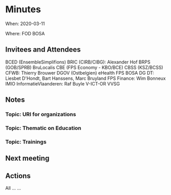 # Minutes
When: 2020-03-11

Where: FOD BOSA

## Invitees and Attendees
 BCED (EnsembleSimplifions)
 BRIC (CIRB/CIBG):                    Alexander Hof
 BRPS (GOB/SPRB)
 BruLocalis
 CBE (FPS Economy - KBO/BCE)
 CBSS (KSZ/BCSS)
 CFWB: Thierry Brouwer
 DGOV (Ostbelgien)
 eHealth
 FPS BOSA DG DT:                      Liesbet D'Hondt, Bart Hanssens, Marc Bruyland
 FPS Finance:                         Wim Bonneux
 IMIO
 InformatieVlaanderen:                Raf Buyle
 V-ICT-OR
 VVSG

## Notes

### Topic: URI for organizations

### Topic: Thematic on Education

### Topic: Trainings


## Next meeting

## Actions
 All ... ...
